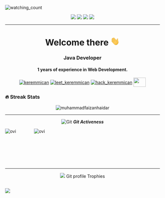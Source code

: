 <p align="left"> 
<img src="https://komarev.com/ghpvc/?username=keremmican&color=brightgreen" alt="watching_count" />
 </p>
 <p align="center">
<img src="https://img.shields.io/badge/Age-22-blue" />
  <img src="https://img.shields.io/badge/Focus-Web-brightgreen" />
  <img src="https://img.shields.io/badge/Lives-Turkey-success" />
  <img src="https://img.shields.io/badge/Languages-English%20%26%20Turkish-brightgreen" />
</p>
<hr>
  <h1 align="center">Welcome there <img src="https://raw.githubusercontent.com/ABSphreak/ABSphreak/master/gifs/Hi.gif" width="30px"> </h1>
<h3 align="center"> Java Developer </h3>
<h4 align="center">1 years of experience in Web Development.</h4>
<p align="center">
<a href="https://www.linkedin.com/in/keremmican" target="blank"><img align="center" src="https://www.vectorlogo.zone/logos/linkedin/linkedin-icon.svg" alt="keremmican" height="30" width="40" /></a>
<a href="https://leetcode.com/keremmican" target="blank"><img align="center" src="https://cdn.iconscout.com/icon/free/png-512/leetcode-3521542-2944960.png?f=avif&w=256" alt="leet_keremmican" height="30" width="40" /></a>
<a href="https://www.hackerrank.com/keremmican" target="blank"><img align="center" src="https://cdn.worldvectorlogo.com/logos/hackerrank.svg" alt="hack_keremmican" height="30" width="40" /></a>  
 <a href = "mailto: keremmican@gmail.com"><img align="center" src="https://seeklogo.com/images/G/gmail-new-2020-logo-32DBE11BB4-seeklogo.com.png" height="30" width="40" /></a>
</p>

### 🔥 Streak Stats
<p align="center"><img src="https://github-readme-streak-stats.herokuapp.com/?user=keremmican&theme=algolia" alt="muhammadfaizanhaidar"  /></p>

<hr>
<p align="center">
 <img src="https://media.giphy.com/media/W5eoZHPpUx9sapR0eu/giphy.gif" width="30px" alt="Git"/>&nbsp;<i><b>Git Activeness</b></i></p>
 
<p><img align="left" src="https://github-readme-stats.vercel.app/api/top-langs?username=keremmican&show_icons=true&locale=en&layout=compact&theme=chartreuse-dark" alt="ovi" /></p>
<p>&nbsp;<img align="right" src="https://github-readme-stats.vercel.app/api?username=keremmican&show_icons=true&locale=en&theme=chartreuse-dark" alt="ovi" width="410" /></p>
<br><br><br><br><br>

<hr>

<p align="center"><img src="https://media.giphy.com/media/QaMcXSekUWx7aogAUr/giphy.gif" width="30" />&nbsp;Git profile Trophies</p><br>
<img src="https://github-profile-trophy.vercel.app/?username=keremmican&theme=juicyfresh&no-bg=true" />
